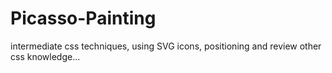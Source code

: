# Picasso-Painting
intermediate css techniques, using SVG icons, positioning and review other css knowledge...
